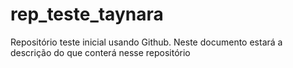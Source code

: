 # rep_teste_taynara
Repositório teste inicial usando Github.
Neste documento estará a descrição do que conterá nesse repositório
